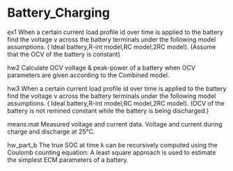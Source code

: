 # Battery_Charging
ex1
When a certain current load profile id over time is applied to the battery find the voltage v across the battery terminals under the following model assumptions. ( Ideal battery,R-int model,RC model,2RC model). (Assume that the OCV of the battery is constant)

hw2
Calculate OCV voltage & peak-power of a battery when OCV parameters are given according to the Combined model.

hw3
When a certain current load profile id over time is applied to the battery find the voltage v across the battery terminals under the following model assumptions. ( Ideal battery,R-int model,RC model,2RC model). (OCV of the battery is not remined constant while the battery is being discharged.)



means.mat
Measured voltage and current data. Voltage and current during charge and discharge at 25°C.


hw_part_b
The true SOC at time k can be recursively computed using the Coulomb counting equation:
A least square approach is used to estimate the simplest ECM parameters of a battery.
